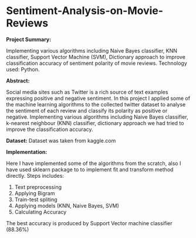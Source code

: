 # Sentiment-Analysis-on-Movie-Reviews
 
**Project Summary:**

Implementing various algorithms including Naive Bayes classifier, KNN classifier, Support Vector Machine (SVM), Dictionary approach to improve classification accuracy of sentiment polarity of movie reviews.
Technology used: Python.

**Abstract:**

Social media sites such as Twitter is a rich source of text examples expressing positive and negative sentiment. In this project I applied some of the machine learning algorithms to the collected twitter dataset to analyse the sentiment of each review and classify its polarity as positive or negative. Implementing various algorithms including Naive Bayes classifier, k-nearest neighbour (KNN) classifier, dictionary approach we had tried to improve the classification accuracy.

**Dataset:**
Dataset was taken from kaggle.com

**Implementation:**

Here I have implemented some of the algorithms from the scratch, also I have used sklearn package to to implement fit and transform method directly. Steps includes:

1. Text preprocessing
2. Applying Bigram
3. Train-test spliting
4. Applying models (KNN, Naive Bayes, SVM)
5. Calculating Accuracy

The best accuracy is produced by Support Vector machine classifier (88.36%)
